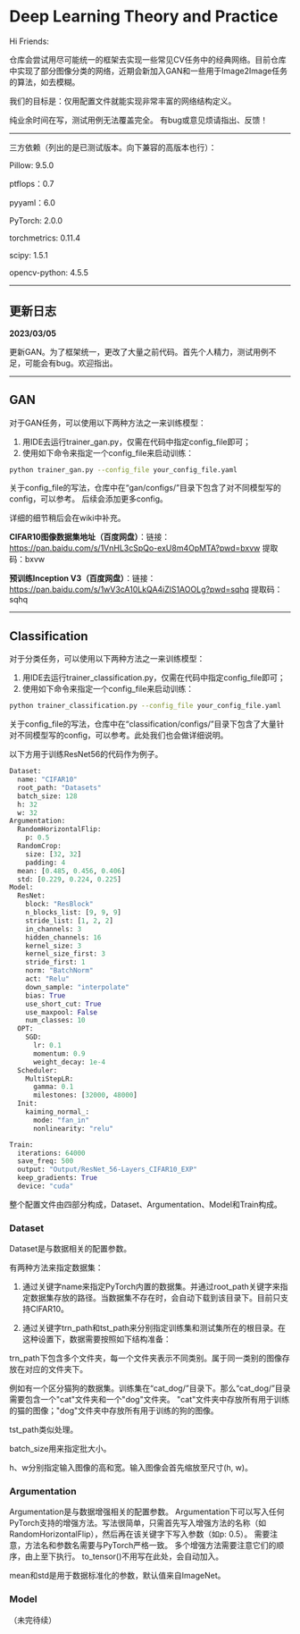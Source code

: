 # Deep Learning Theory and Practice

Hi Friends:

仓库会尝试用尽可能统一的框架去实现一些常见CV任务中的经典网络。目前仓库中实现了部分图像分类的网络，近期会新加入GAN和一些用于Image2Image任务的算法，如去模糊。

我们的目标是：仅用配置文件就能实现非常丰富的网络结构定义。

纯业余时间在写，测试用例无法覆盖完全。 有bug或意见烦请指出、反馈！

--------------------
三方依赖（列出的是已测试版本。向下兼容的高版本也行）：

Pillow: 9.5.0

ptflops：0.7

pyyaml：6.0

PyTorch: 2.0.0

torchmetrics: 0.11.4

scipy: 1.5.1

opencv-python: 4.5.5

--------------------
## 更新日志

**2023/03/05**

更新GAN。为了框架统一，更改了大量之前代码。首先个人精力，测试用例不足，可能会有bug。欢迎指出。

--------------------
## GAN
对于GAN任务，可以使用以下两种方法之一来训练模型： 

1. 用IDE去运行trainer_gan.py，仅需在代码中指定config_file即可；
2. 使用如下命令来指定一个config_file来启动训练：


```bash
python trainer_gan.py --config_file your_config_file.yaml
```

关于config_file的写法，仓库中在“gan/configs/”目录下包含了对不同模型写的config，可以参考。
后续会添加更多config。

详细的细节稍后会在wiki中补充。


**CIFAR10图像数据集地址（百度网盘）**：链接：https://pan.baidu.com/s/1VnHL3cSpQo-exU8m4OpMTA?pwd=bxvw 
提取码：bxvw

**预训练Inception V3（百度网盘）**：链接：https://pan.baidu.com/s/1wV3cA10LkQA4iZlS1AOOLg?pwd=sqhq 
提取码：sqhq

--------------------
## Classification

对于分类任务，可以使用以下两种方法之一来训练模型： 

1. 用IDE去运行trainer_classification.py，仅需在代码中指定config_file即可；
2. 使用如下命令来指定一个config_file来启动训练：


```bash
python trainer_classification.py --config_file your_config_file.yaml
```

关于config_file的写法，仓库中在“classification/configs/”目录下包含了大量针对不同模型写的config，可以参考。此处我们也会做详细说明。

以下方用于训练ResNet56的代码作为例子。

~~~python
Dataset:
  name: "CIFAR10"
  root_path: "Datasets"
  batch_size: 128
  h: 32
  w: 32
Argumentation:
  RandomHorizontalFlip:
    p: 0.5
  RandomCrop:
    size: [32, 32]
    padding: 4
  mean: [0.485, 0.456, 0.406]
  std: [0.229, 0.224, 0.225]
Model:
  ResNet:
    block: "ResBlock"
    n_blocks_list: [9, 9, 9]
    stride_list: [1, 2, 2]
    in_channels: 3
    hidden_channels: 16
    kernel_size: 3
    kernel_size_first: 3
    stride_first: 1
    norm: "BatchNorm"
    act: "Relu"
    down_sample: "interpolate"
    bias: True
    use_short_cut: True
    use_maxpool: False
    num_classes: 10
  OPT:
    SGD:
      lr: 0.1
      momentum: 0.9
      weight_decay: 1e-4
  Scheduler:
    MultiStepLR: 
      gamma: 0.1
      milestones: [32000, 48000]
  Init:
    kaiming_normal_:
      mode: "fan_in"
      nonlinearity: "relu"

Train:
  iterations: 64000
  save_freq: 500
  output: "Output/ResNet_56-Layers_CIFAR10_EXP"
  keep_gradients: True
  device: "cuda"
~~~
整个配置文件由四部分构成，Dataset、Argumentation、Model和Train构成。
### Dataset ###
Dataset是与数据相关的配置参数。

有两种方法来指定数据集：

1. 通过关键字name来指定PyTorch内置的数据集。并通过root_path关键字来指定数据集存放的路径。当数据集不存在时，会自动下载到该目录下。目前只支持CIFAR10。

2. 通过关键字trn_path和tst_path来分别指定训练集和测试集所在的根目录。在这种设置下，数据需要按照如下结构准备：

trn_path下包含多个文件夹，每一个文件夹表示不同类别。属于同一类别的图像存放在对应的文件夹下。

例如有一个区分猫狗的数据集。训练集在“cat_dog/”目录下。那么“cat_dog/”目录需要包含一个"cat"文件夹和一个"dog"文件夹。
"cat"文件夹中存放所有用于训练的猫的图像；"dog"文件夹中存放所有用于训练的狗的图像。

tst_path类似处理。

batch_size用来指定批大小。

h、w分别指定输入图像的高和宽。输入图像会首先缩放至尺寸(h, w)。

### Argumentation ###
Argumentation是与数据增强相关的配置参数。
Argumentation下可以写入任何PyTorch支持的增强方法。写法很简单，只需首先写入增强方法的名称（如RandomHorizontalFlip），然后再在该关键字下写入参数（如p: 0.5）。
需要注意，方法名和参数名需要与PyTorch严格一致。
多个增强方法需要注意它们的顺序，由上至下执行。
to_tensor()不用写在此处，会自动加入。

mean和std是用于数据标准化的参数，默认值来自ImageNet。

### Model ###
（未完待续）